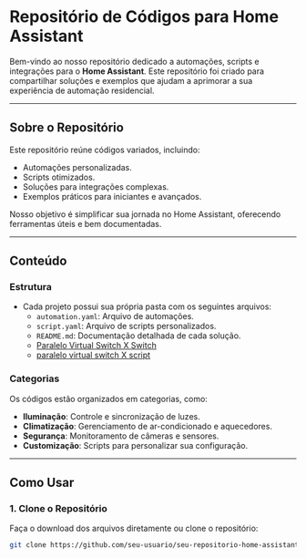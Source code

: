 # **Repositório de Códigos para Home Assistant**

Bem-vindo ao nosso repositório dedicado a automações, scripts e integrações para o **Home Assistant**. Este repositório foi criado para compartilhar soluções e exemplos que ajudam a aprimorar a sua experiência de automação residencial.

---

## **Sobre o Repositório**

Este repositório reúne códigos variados, incluindo:
- Automações personalizadas.
- Scripts otimizados.
- Soluções para integrações complexas.
- Exemplos práticos para iniciantes e avançados.

Nosso objetivo é simplificar sua jornada no Home Assistant, oferecendo ferramentas úteis e bem documentadas.

---

## **Conteúdo**


### **Estrutura**
- Cada projeto possui sua própria pasta com os seguintes arquivos:
  - `automation.yaml`: Arquivo de automações.
  - `script.yaml`: Arquivo de scripts personalizados.
  - `README.md`: Documentação detalhada de cada solução.
  - [Paralelo Virtual Switch X Switch](./paralelo_virtual_switch_X_switch.md)
  - [paralelo virtual switch X script](./paralelo_virtual_switch_X_script.md)


### **Categorias**
Os códigos estão organizados em categorias, como:
- **Iluminação**: Controle e sincronização de luzes.
- **Climatização**: Gerenciamento de ar-condicionado e aquecedores.
- **Segurança**: Monitoramento de câmeras e sensores.
- **Customização**: Scripts para personalizar sua configuração.

---

## **Como Usar**

### **1. Clone o Repositório**
Faça o download dos arquivos diretamente ou clone o repositório:

```bash
git clone https://github.com/seu-usuario/seu-repositorio-home-assistant.git
